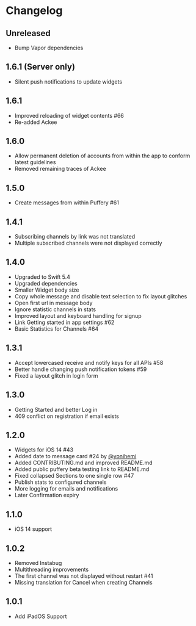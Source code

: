 # Changelog

## Unreleased

- Bump Vapor dependencies

## 1.6.1 (Server only)

- Silent push notifications to update widgets

## 1.6.1

- Improved reloading of widget contents #66
- Re-added Ackee

## 1.6.0

- Allow permanent deletion of accounts from within the app to conform latest guidelines
- Removed remaining traces of Ackee

## 1.5.0

- Create messages from within Puffery #61

## 1.4.1

- Subscribing channels by link was not translated
- Multiple subscribed channels were not displayed correctly

## 1.4.0

- Upgraded to Swift 5.4
- Upgraded dependencies
- Smaller Widget body size
- Copy whole message and disable text selection to fix layout glitches
- Open first url in message body
- Ignore statistic channels in stats
- Improved layout and keyboard handling for signup
- Link Getting started in app settings #62
- Basic Statistics for Channels #64

## 1.3.1

- Accept lowercased receive and notify keys for all APIs #58
- Better handle changing push notification tokens #59
- Fixed a layout glitch in login form

## 1.3.0

- Getting Started and better Log in
- 409 conflict on registration if email exists

## 1.2.0

- Widgets for iOS 14 #43
- Added date to message card #24 by [@yonihemi](https://github.com/yonihemi)
- Added CONTRIBUTING.md and improved README.md
- Added public puffery beta testing link to README.md
- Fixed collapsed Sections to one single row #47
- Publish stats to configured channels
- More logging for emails and notifications
- Later Confirmation expiry

## 1.1.0

- iOS 14 support

## 1.0.2

- Removed Instabug
- Multithreading improvements
- The first channel was not displayed without restart #41
- Missing translation for Cancel when creating Channels

## 1.0.1

- Add iPadOS Support
